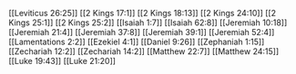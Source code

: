 [[Leviticus 26:25]]
[[2 Kings 17:1]]
[[2 Kings 18:13]]
[[2 Kings 24:10]]
[[2 Kings 25:1]]
[[2 Kings 25:2]]
[[Isaiah 1:7]]
[[Isaiah 62:8]]
[[Jeremiah 10:18]]
[[Jeremiah 21:4]]
[[Jeremiah 37:8]]
[[Jeremiah 39:1]]
[[Jeremiah 52:4]]
[[Lamentations 2:2]]
[[Ezekiel 4:1]]
[[Daniel 9:26]]
[[Zephaniah 1:15]]
[[Zechariah 12:2]]
[[Zechariah 14:2]]
[[Matthew 22:7]]
[[Matthew 24:15]]
[[Luke 19:43]]
[[Luke 21:20]]
